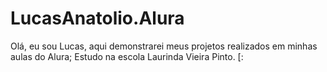 # LucasAnatolio.Alura
 Olá, eu sou Lucas, aqui demonstrarei meus projetos realizados em minhas aulas do Alura;
 Estudo na escola Laurinda Vieira Pinto.
 [:
